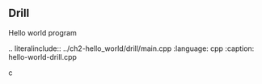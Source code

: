 ## Drill

Hello world program

.. literalinclude:: ../ch2-hello_world/drill/main.cpp
   :language: cpp
   :caption: hello-world-drill.cpp
   
c
